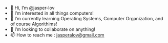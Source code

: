 - 👋 Hi, I’m @jasper-lov
- 👀 I’m interested in all things computers!
- 🌱 I’m currently learning Operating Systems, Computer Organization, and of course Algorithims!
- 💞️ I’m looking to collaborate on anything!
- 📫 How to reach me : jasperalov@gmail.com

<!---
jasper-lov/jasper-lov is a ✨ special ✨ repository because its `README.md` (this file) appears on your GitHub profile.
You can click the Preview link to take a look at your changes.
--->

